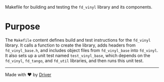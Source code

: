 <!--------------------------------------------------------------------------------->
<!-- IMPORTANT: This file is auto-generated by Driver (https://driver.ai). -------->
<!-- Manual edits may be overwritten on future commits. --------------------------->
<!--------------------------------------------------------------------------------->

Makefile for building and testing the `fd_vinyl` library and its components.

# Purpose
The `Makefile` content defines build and test instructions for the `fd_vinyl` library. It calls a function to create the library, adds headers from `fd_vinyl_base.h`, and includes object files from `fd_vinyl_base` into `fd_vinyl`. It also sets up a unit test named `test_vinyl_base`, which depends on the `fd_vinyl`, `fd_tango`, and `fd_util` libraries, and then runs this unit test.

---
Made with ❤️ by [Driver](https://www.driver.ai/)
